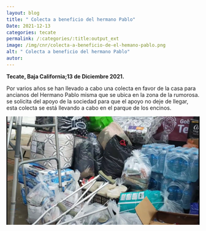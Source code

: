 ```yaml
---
layout: blog
title: " Colecta a beneficio del hermano Pablo"
Date: 2021-12-13
categories: tecate
permalink: /:categories/:title:output_ext
image: /img/cnr/colecta-a-beneficio-de-el-hemano-pablo.png
alt: " Colecta a beneficio del hermano Pablo"
autor:
---
```


**Tecate, Baja California;13 de Diciembre 2021.** 

Por varios años se han llevado a cabo una colecta en favor de la casa para ancianos del Hermano Pablo misma que se ubica en la zona de la rumorosa.
se solicita del apoyo de la sociedad para que el apoyo no deje de llegar, esta colecta se está llevando a cabo en el parque de los encinos.

<div id="carouselExampleSlidesOnly" class="carousel slide" data-ride="carousel">
  <div class="carousel-inner">
    <div class="carousel-item active">
       <img class="d-block w-100" src="/img/cnr/colecta-a-beneficio-de-el-hemano-pablo.png" loading="lazy"  alt=" Colecta a beneficio del hermano Pablo">
    </div>
  </div>
</div>
